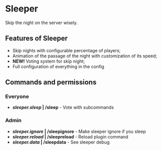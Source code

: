 # Sleeper

Skip the night on the server wisely.

## Features of Sleeper

- Skip nights with configurable percentage of players;
- Animation of the passage of the night with customization of its speed;
- **NEW!** Voting system for skip night;
- Full configuration of everything in the config

## Commands and permissions

### Everyone

- ***sleeper.sleep* | /sleep** - Vote with subcommands

### Admin

- ***sleeper.ignore* | /sleepignore** - Make sleeper ignore if you sleep
- ***sleeper.reload* | /sleepreload** - Reload plugin command
- ***sleeper.data* | /sleepdata** - See sleeper debug

